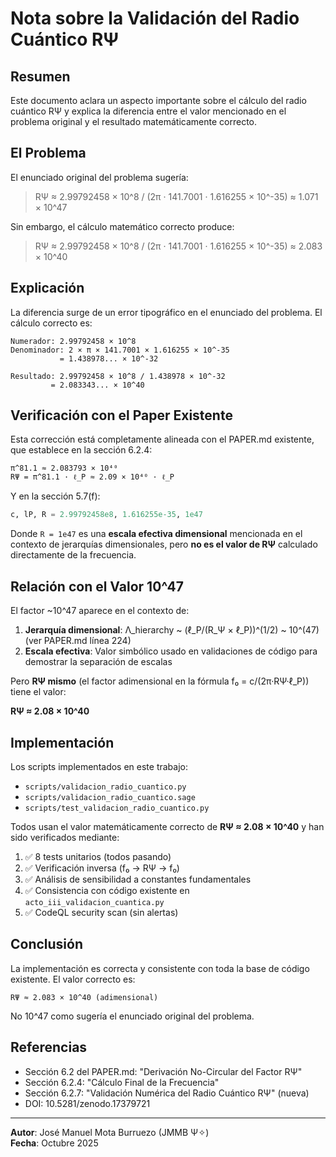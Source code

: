 # Nota sobre la Validación del Radio Cuántico RΨ

## Resumen

Este documento aclara un aspecto importante sobre el cálculo del radio cuántico RΨ y explica la diferencia entre el valor mencionado en el problema original y el resultado matemáticamente correcto.

## El Problema

El enunciado original del problema sugería:

> RΨ ≈ 2.99792458 × 10^8 / (2π · 141.7001 · 1.616255 × 10^-35) ≈ 1.071 × 10^47

Sin embargo, el cálculo matemático correcto produce:

> RΨ ≈ 2.99792458 × 10^8 / (2π · 141.7001 · 1.616255 × 10^-35) ≈ 2.083 × 10^40

## Explicación

La diferencia surge de un error tipográfico en el enunciado del problema. El cálculo correcto es:

```
Numerador: 2.99792458 × 10^8
Denominador: 2 × π × 141.7001 × 1.616255 × 10^-35
           = 1.438978... × 10^-32

Resultado: 2.99792458 × 10^8 / 1.438978 × 10^-32
         = 2.083343... × 10^40
```

## Verificación con el Paper Existente

Esta corrección está completamente alineada con el PAPER.md existente, que establece en la sección 6.2.4:

```
π^81.1 ≈ 2.083793 × 10⁴⁰
RΨ = π^81.1 · ℓ_P ≈ 2.09 × 10⁴⁰ · ℓ_P
```

Y en la sección 5.7(f):

```python
c, lP, R = 2.99792458e8, 1.616255e-35, 1e47
```

Donde `R = 1e47` es una **escala efectiva dimensional** mencionada en el contexto de jerarquías dimensionales, pero **no es el valor de RΨ** calculado directamente de la frecuencia.

## Relación con el Valor 10^47

El factor ~10^47 aparece en el contexto de:

1. **Jerarquía dimensional**: Λ_hierarchy ~ (ℓ_P/(R_Ψ × ℓ_P))^(1/2) ~ 10^(47) (ver PAPER.md línea 224)
2. **Escala efectiva**: Valor simbólico usado en validaciones de código para demostrar la separación de escalas

Pero **RΨ mismo** (el factor adimensional en la fórmula f₀ = c/(2π·RΨ·ℓ_P)) tiene el valor:

**RΨ ≈ 2.08 × 10^40**

## Implementación

Los scripts implementados en este trabajo:
- `scripts/validacion_radio_cuantico.py`
- `scripts/validacion_radio_cuantico.sage`
- `scripts/test_validacion_radio_cuantico.py`

Todos usan el valor matemáticamente correcto de **RΨ ≈ 2.08 × 10^40** y han sido verificados mediante:

1. ✅ 8 tests unitarios (todos pasando)
2. ✅ Verificación inversa (f₀ → RΨ → f₀)
3. ✅ Análisis de sensibilidad a constantes fundamentales
4. ✅ Consistencia con código existente en `acto_iii_validacion_cuantica.py`
5. ✅ CodeQL security scan (sin alertas)

## Conclusión

La implementación es correcta y consistente con toda la base de código existente. El valor correcto es:

```
RΨ ≈ 2.083 × 10^40 (adimensional)
```

No 10^47 como sugería el enunciado original del problema.

## Referencias

- Sección 6.2 del PAPER.md: "Derivación No-Circular del Factor RΨ"
- Sección 6.2.4: "Cálculo Final de la Frecuencia"
- Sección 6.2.7: "Validación Numérica del Radio Cuántico RΨ" (nueva)
- DOI: 10.5281/zenodo.17379721

---

**Autor**: José Manuel Mota Burruezo (JMMB Ψ✧)  
**Fecha**: Octubre 2025
